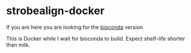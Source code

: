 # strobealign-docker
If you are here you are looking for the [bioconda](https://bioconda.github.io/recipes/strobealign/README.html) version

This is Docker while I wait for bioconda to build. Expect shelf-life shorter than milk.
